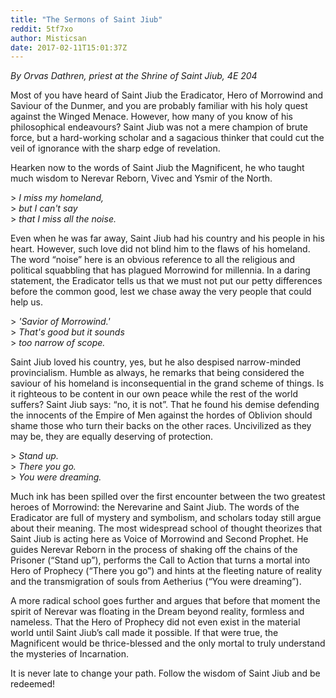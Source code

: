 ```yaml
---
title: "The Sermons of Saint Jiub"
reddit: 5tf7xo
author: Misticsan
date: 2017-02-11T15:01:37Z
---
```


*By Orvas Dathren, priest at the Shrine of Saint Jiub, 4E 204*

Most of you have heard of Saint Jiub the Eradicator, Hero of Morrowind and Saviour of the Dunmer, and you are probably familiar with his holy quest against the Winged Menace. However, how many of you know of his philosophical endeavours? Saint Jiub was not a mere champion of brute force, but a hard-working scholar and a sagacious thinker that could cut the veil of ignorance with the sharp edge of revelation.

Hearken now to the words of Saint Jiub the Magnificent, he who taught much wisdom to Nerevar Reborn, Vivec and Ysmir of the North.

&gt; *I miss my homeland,*    
&gt; *but I can't say*    
&gt; *that I miss all the noise.*    

Even when he was far away, Saint Jiub had his country and his people in his heart. However, such love did not blind him to the flaws of his homeland. The word “noise” here is an obvious reference to all the religious and political squabbling that has plagued Morrowind for millennia. In a daring statement, the Eradicator tells us that we must not put our petty differences before the common good, lest we chase away the very people that could help us.

&gt; *'Savior of Morrowind.'*     
&gt; *That's good but it sounds*     
&gt; *too narrow of scope.*     

Saint Jiub loved his country, yes, but he also despised narrow-minded provincialism. Humble as always, he remarks that being considered the saviour of his homeland is inconsequential in the grand scheme of things. Is it righteous to be content in our own peace while the rest of the world suffers? Saint Jiub says: “no, it is not”. That he found his demise defending the innocents of the Empire of Men against the hordes of Oblivion should shame those who turn their backs on the other races. Uncivilized as they may be, they are equally deserving of protection.

&gt; *Stand up.*    
&gt; *There you go.*     
&gt; *You were dreaming.*    

Much ink has been spilled over the first encounter between the two greatest heroes of Morrowind: the Nerevarine and Saint Jiub. The words of the Eradicator are full of mystery and symbolism, and scholars today still argue about their meaning. The most widespread school of thought theorizes that Saint Jiub is acting here as Voice of Morrowind and Second Prophet. He guides Nerevar Reborn in the process of shaking off the chains of the Prisoner (“Stand up”), performs the Call to Action that turns a mortal into Hero of Prophecy (“There you go”) and hints at the fleeting nature of reality and the transmigration of souls from Aetherius (“You were dreaming”).

A more radical school goes further and argues that before that moment the spirit of Nerevar was floating in the Dream beyond reality, formless and nameless. That the Hero of Prophecy did not even exist in the material world until Saint Jiub’s call made it possible. If that were true, the Magnificent would be thrice-blessed and the only mortal to truly understand the mysteries of Incarnation.

It is never late to change your path. Follow the wisdom of Saint Jiub and be redeemed!

